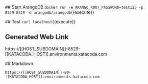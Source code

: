 ## Start ArangoDB
`docker run -e ARANGO_ROOT_PASSWORD=test123 -p 8529:8529 -d arangodb/arangodb`{{execute}}

## Test
`curl localhost`{{execute}}

## Generated Web Link

https://[[HOST_SUBDOMAIN]]-8529-[[KATACODA_HOST]].environments.katacoda.com

## Markdown 
<pre><code>https://[[HOST_SUBDOMAIN]]-80-[[KATACODA_HOST]].environments.katacoda.com</code></pre>
